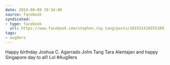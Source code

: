 ```yaml
---
date: 2014-08-09 19:34:00
source: facebook
syndicated:
- type: facebook
  url: https://www.facebook.com/stephen.roy.tang/posts/10153141855518912
tags:
- aug9ers
---
```


Happy birthday Joshua C. Agarrado John Tang Tara Alentajan and happy Singapore day to all! Lol #Aug9ers